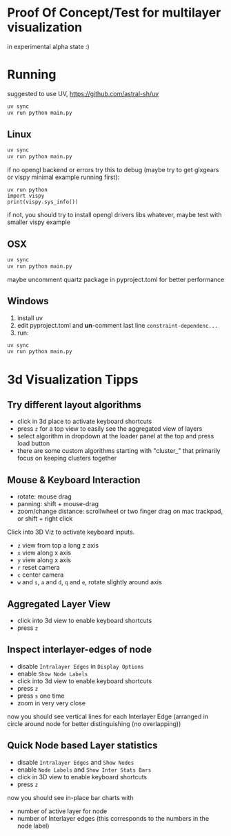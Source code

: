 # Proof Of Concept/Test for multilayer visualization

in experimental alpha state :)


# Running

suggested to use UV, https://github.com/astral-sh/uv

```bash
uv sync
uv run python main.py
```

## Linux

```bash
uv sync
uv run python main.py
```

if no opengl backend or errors try this to debug (maybe try to get glxgears or vispy minimal example running first):

```
uv run python
import vispy
print(vispy.sys_info())
````

if not, you should try to install opengl drivers libs whatever, maybe test with smaller vispy example

## OSX

```bash
uv sync
uv run python main.py
```

maybe uncomment quartz package in pyproject.toml for better performance


## Windows

1. install uv
2. edit pyproject.toml and <b>un</b>-comment last line `constraint-dependenc...`
3. run:

```bash
uv sync
uv run python main.py
```

# 3d Visualization Tipps

## Try different layout algorithms

* click in 3d place to activate keyboard shortcuts
* press `z` for a top view to easily see the aggregated view of layers
* select algorithm in dropdown at the loader panel at the top and press load button
* there are some custom algorithms starting with "cluster_" that primarily focus on keeping clusters together

## Mouse & Keyboard Interaction

* rotate: mouse drag
* panning: shift + mouse-drag
* zoom/change distance: scrollwheel or two finger drag on mac trackpad, or shift + right click

Click into 3D Viz to activate keyboard inputs.

* `z` view from top a long z axis
* `x` view along x axis
* `y` view along x axis
* `r` reset camera
* `c` center camera
* `w` and `s`, `a` and `d`, `q` and `e`, rotate slightly around axis

## Aggregated Layer View

* click into 3d view to enable keyboard shortcuts
* press `z`

## Inspect interlayer-edges of node

* disable `Intralayer Edges` in `Display Options`
* enable `Show Node Labels`
* click into 3d view to enable keyboard shortcuts
* press `z`
* press `s` one time
* zoom in very very close

now you should see vertical lines for each Interlayer Edge (arranged in circle around node for better distinguishing (no overlapping))

## Quick Node based Layer statistics

* disable `Intralayer Edges` and `Show Nodes`
* enable `Node Labels` and `Show Inter Stats Bars`
* click in 3D view to enable keyboard shortcuts
* press `z`

now you should see in-place bar charts with
* number of active layer for node
* number of Interlayer edges
(this corresponds to the numbers in the node label)
